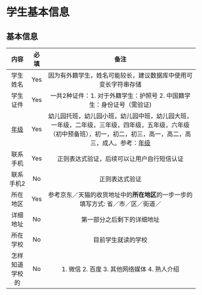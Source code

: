 # 学生基本信息

## 基本信息
| 内容 | 必填 | 备注 |
| :--: | :--: | :--: |
| 学生姓名 | Yes | 因为有外籍学生，姓名可能较长，建议数据库中使用可变长字符串存储 |
| 学生证件 | Yes | 一共2种证件：1. 对于外籍学生：护照号 2. 中国籍学生：身份证号（需验证) |
| [年级](../jiaowu/nianji.md) | Yes | 幼儿园托班，幼儿园小班，幼儿园中班，幼儿园大班，一年级，二年级，三年级，四年级，五年级，六年级（初中预备班），初一，初二，初三，高一，高二，高三，成人。参考：[年级](../jiaowu/nianji.md) |
| 联系手机 | Yes | 正则表达式验证，后续可以让用户自行短信认证 |
| 联系手机2 | No | 正则表达式验证 |
| 所在地区 | Yes | 参考京东／天猫的收货地址中的**所在地区**的一步一步的填写方式: 省／市／区／街道／ |
| 详细地址 | No | 第一部分之后剩下的详细地址 |
| 所在学校 | No | 目前学生就读的学校 |
| 怎样知道学校的 | No | 1. 微信 2. 百度 3. 其他网络媒体 4. 熟人介绍 |
